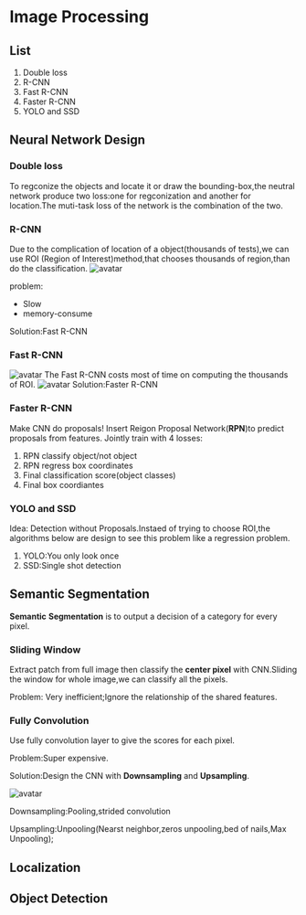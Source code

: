 # Image Processing

## List
1. Double loss
2. R-CNN
3. Fast R-CNN
4. Faster R-CNN
5. YOLO and SSD

## Neural Network Design

### Double loss
To regconize the objects and locate it or draw the bounding-box,the neutral network produce two loss:one for regconization and another for location.The muti-task loss of the network is the combination of the two.

### R-CNN
Due to the complication of location of a object(thousands of tests),we can use ROI (Region of Interest)method,that chooses thousands of region,than do the classification.
![avatar](./L11_Pic1.png)

problem:
- Slow
- memory-consume

Solution:Fast R-CNN

### Fast R-CNN
![avatar](./L11_Pic2.png)
The Fast R-CNN costs most of time on computing the thousands of ROI.
![avatar](./L11_Pic3.png)
Solution:Faster R-CNN

### Faster R-CNN
Make CNN do proposals!
Insert Reigon Proposal Network(__RPN__)to predict proposals from features.
Jointly train with 4 losses:
1. RPN classify object/not object
2. RPN regress box coordinates
3. Final classification score(object classes)
4. Final box coordiantes

### YOLO and SSD
Idea: Detection without Proposals.Instaed of trying to choose ROI,the algorithms below are design to see this problem like a regression problem.
1. YOLO:You only look once
2. SSD:Single shot detection

## Semantic Segmentation
__Semantic__ __Segmentation__ is to output a decision of a category for every pixel.
### Sliding Window

Extract patch from full image then classify the __center pixel__ with CNN.Sliding the window for whole image,we can classify all the pixels.

Problem: Very inefficient;Ignore the relationship of the shared features.

### Fully Convolution

Use fully convolution layer to give the scores for each pixel.

Problem:Super expensive.

Solution:Design the CNN with __Downsampling__ and __Upsampling__. 

![avatar](./L11_Pic4.png)

Downsampling:Pooling,strided convolution

Upsampling:Unpooling(Nearst neighbor,zeros unpooling,bed of nails,Max Unpooling);
## Localization

## Object Detection

